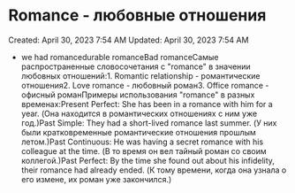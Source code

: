 # Romance - любовные отношения

Created: April 30, 2023 7:54 AM
Updated: April 30, 2023 7:54 AM

- we had romancedurable romanceBad romanceСамые распространенные словосочетания с "romance" в значении любовных отношений:1. Romantic relationship - романтические отношения2. Love romance - любовный роман3. Office romance - офисный романПримеры использования "romance" в разных временах:Present Perfect: She has been in a romance with him for a year. (Она находится в романтических отношениях с ним уже год.)Past Simple: They had a short-lived romance last summer. (У них были кратковременные романтические отношения прошлым летом.)Past Continuous: He was having a secret romance with his colleague at the time. (В то время он вел тайный роман со своим коллегой.)Past Perfect: By the time she found out about his infidelity, their romance had already ended. (К тому времени, когда она узнала о его измене, их роман уже закончился.)